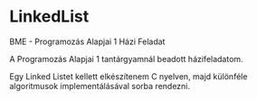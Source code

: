 # LinkedList
BME - Programozás Alapjai 1 Házi Feladat

A Programozás Alapjai 1 tantárgyamnál beadott házifeladatom.

Egy Linked Listet kellett elkészítenem C nyelven, majd különféle algoritmusok implementálásával sorba rendezni.
